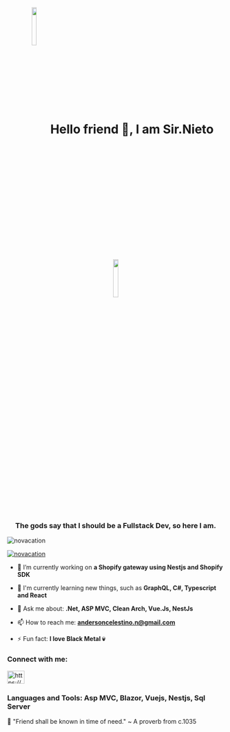 <h1 align="center"><img src="https://user-images.githubusercontent.com/47398013/190154027-7df6ef97-9d6c-427e-8b59-98af927f5c62.png" align="middle" width="15%"/>Hello friend 👋, I am Sir.Nieto<img src="https://user-images.githubusercontent.com/47398013/190154027-7df6ef97-9d6c-427e-8b59-98af927f5c62.png" align="middle" width="15%"/></h1>
<h3 align="center">The gods say that I should be a Fullstack Dev, so here I am.</h3>

<p align="left"> <img src="https://komarev.com/ghpvc/?username=novacation&label=Profile%20views&color=0e75b6&style=flat" alt="novacation" /> </p>

<p align="left"> <a href="https://github.com/ryo-ma/github-profile-trophy"><img src="https://github-profile-trophy.vercel.app/?username=novacation" alt="novacation" /></a> </p>

- 🔭 I’m currently working on **a Shopify gateway using Nestjs and Shopify SDK**

- 🌱 I'm currently learning new things, such as **GraphQL, C#, Typescript and React**

- 💬 Ask me about: **.Net, ASP MVC, Clean Arch, Vue.Js, NestJs**

- 📫 How to reach me: **andersoncelestino.n@gmail.com**

- ⚡ Fun fact: **I love Black Metal 💀**

<h3 align="left">Connect with me:</h3>
<p align="left">
<a href="https://www.linkedin.com/in/andersoncelestino/" target="blank"><img align="center" src="https://raw.githubusercontent.com/rahuldkjain/github-profile-readme-generator/master/src/images/icons/Social/linked-in-alt.svg" alt="https://www.linkedin.com/in/anderson-dias-celestino-nieto-522755165/" height="30" width="40" /></a>
</p>

<h3 align="left">Languages and Tools: <strong>Asp MVC, Blazor, Vuejs, Nestjs, Sql Server</strong> </h3>

🧠 "Friend shall be known in time of need." ~ A proverb from c.1035
